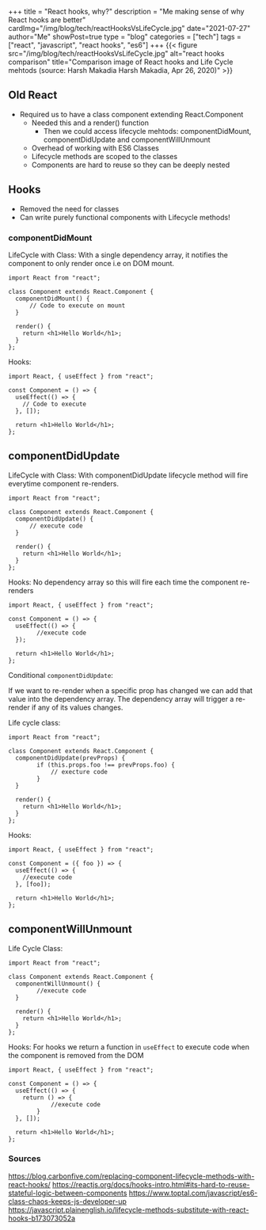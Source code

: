 +++
title = "React hooks, why?"
description = "Me making sense of why React hooks are better"
cardImg="/img/blog/tech/reactHooksVsLifeCycle.jpg"
date="2021-07-27"
author="Me"
showPost=true
type = "blog"
categories = ["tech"]
tags = ["react", "javascript", "react hooks", "es6"]
+++
{{< figure src="/img/blog/tech/reactHooksVsLifeCycle.jpg" alt="react hooks comparison" title="Comparison image of React hooks and Life Cycle mehtods (source: Harsh Makadia Harsh Makadia, Apr 26, 2020)" >}}

## Old React
- Required us to have a class component extending React.Component
    - Needed this and a render() function
        - Then we could access lifecycle mehtods: componentDidMount, componentDidUpdate and componentWillUnmount
    - Overhead of working with ES6 Classes
    - Lifecycle methods are scoped to the classes
    - Components are hard to reuse so they can be deeply nested

## Hooks

- Removed the need for classes
- Can write purely functional components with Lifecycle methods!

### componentDidMount
LifeCycle with Class:
With a single dependency array, it notifies the component to only render once i.e on DOM mount.

```
import React from "react";
 
class Component extends React.Component {
  componentDidMount() {
      // Code to execute on mount
  }
 
  render() {
    return <h1>Hello World</h1>;
  }
};
```

Hooks:

```
import React, { useEffect } from "react";
 
const Component = () => {
  useEffect(() => {
    // Code to execute
  }, []);
 
  return <h1>Hello World</h1>;
};
```

## componentDidUpdate
LifeCycle with Class:
With componentDidUpdate lifecycle method will fire everytime component re-renders.

```
import React from "react";
 
class Component extends React.Component {
  componentDidUpdate() {
      // execute code
  }
 
  render() {
    return <h1>Hello World</h1>;
  }
};
```
Hooks:
No dependency array so this will fire each time the component re-renders

```
import React, { useEffect } from "react";
 
const Component = () => {
  useEffect(() => {
        //execute code
  });
 
  return <h1>Hello World</h1>;
};
```
Conditional `componentDidUpdate`:

If we want to re-render when a specific prop has changed we can add that value into the dependency array. The dependency array will trigger a re-render if any of its values changes.

Life cycle class:

```
import React from "react";
 
class Component extends React.Component {
  componentDidUpdate(prevProps) {
        if (this.props.foo !== prevProps.foo) {
            // execture code
        }
  }
 
  render() {
    return <h1>Hello World</h1>;
  }
};
```

Hooks:

```
import React, { useEffect } from "react";
 
const Component = ({ foo }) => {
  useEffect(() => {
    //execute code
  }, [foo]);
 
  return <h1>Hello World</h1>;
};
```

## componentWillUnmount

Life Cycle Class:

```
import React from "react";
 
class Component extends React.Component {
  componentWillUnmount() {
        //execute code
  }
 
  render() {
    return <h1>Hello World</h1>;
  }
};
```

Hooks:
For hooks we return a function in `useEffect` to execute code when the component is removed from the DOM

```
import React, { useEffect } from "react";
 
const Component = () => {
  useEffect(() => {
    return () => {
            //execute code
        }
  }, []);
 
  return <h1>Hello World</h1>;
};
```


### Sources
https://blog.carbonfive.com/replacing-component-lifecycle-methods-with-react-hooks/
https://reactjs.org/docs/hooks-intro.html#its-hard-to-reuse-stateful-logic-between-components
https://www.toptal.com/javascript/es6-class-chaos-keeps-js-developer-up
https://javascript.plainenglish.io/lifecycle-methods-substitute-with-react-hooks-b173073052a